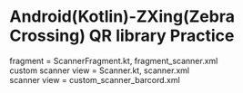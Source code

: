 # Android(Kotlin)-ZXing(Zebra Crossing) QR library Practice
fragment = ScannerFragment.kt, fragment_scanner.xml<br>
custom scanner view = Scanner.kt, scanner.xml<br>
scanner view = custom_scanner_barcord.xml
